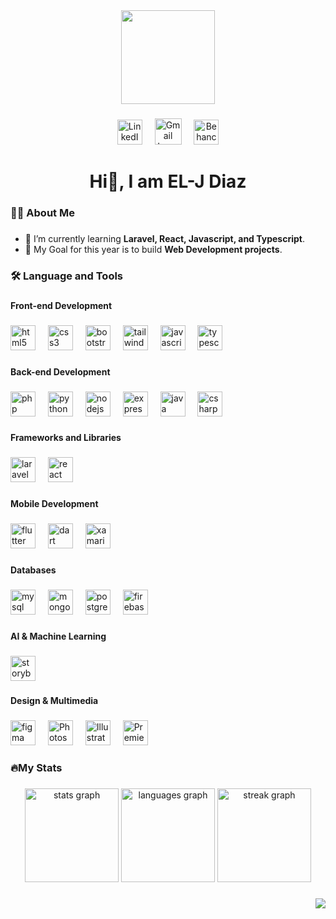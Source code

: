 <div align="center">
  <img height="150" src="https://media3.giphy.com/media/v1.Y2lkPTc5MGI3NjExNHV3dmM0cHlnb2JqZ3A0cWVqbHdiaW90ODkwZGE0cjU0Ymo3MDk0cyZlcD12MV9pbnRlcm5hbF9naWZfYnlfaWQmY3Q9Zw/L1R1tvI9svkIWwpVYr/giphy.gif"  />
</div>

###

<div align="center">
  <a href="www.linkedin.com/in/elmaliajanediaz" target="_blank"><img src="https://raw.githubusercontent.com/maurodesouza/profile-readme-generator/master/src/assets/icons/social/linkedin/default.svg" width="40" height="40" alt="LinkedIn Logo"/></a>
  <img width="12" />
  <a href="elmaliajanediaz@gmail.com" target="_blank"><img src="https://img.icons8.com/color/512/gmail-new.png" width="43" height="42" alt="Gmail Logo"/></a>
  <img width="12" />
  <a href="https://www.behance.net/elmaliajanediaz" target="_blank"><img src="https://cdn.worldvectorlogo.com/logos/behance-1.svg" width="40" height="40" alt="Behance Logo"/></a>
</div>

###

<h1 align="center">Hi👋, I am EL-J Diaz</h1>

###

<h3 align="left">👩‍💻  About Me</h3>

###

* 🌱 I’m currently learning **Laravel, React, Javascript, and Typescript**.
* 🔭 My Goal for this year is to build **Web Development projects**.

###

<h3 align="left">🛠 Language and Tools</h3>

###

<h4 align="left">Front-end Development</h4>

###

<div align="left">
  <img src="https://cdn.jsdelivr.net/gh/devicons/devicon/icons/html5/html5-original.svg" height="40" alt="html5 logo"  />
  <img width="12" />
  <img src="https://cdn.jsdelivr.net/gh/devicons/devicon/icons/css3/css3-original.svg" height="40" alt="css3 logo"  />
  <img width="12" />
  <img src="https://cdn.jsdelivr.net/gh/devicons/devicon/icons/bootstrap/bootstrap-original.svg" height="40" alt="bootstrap logo"  />
  <img width="12" />
  <img src="https://img.icons8.com/color/200/tailwindcss.png" height="40" alt="tailwindcss logo"  />
  <img width="12" />
  <img src="https://cdn.jsdelivr.net/gh/devicons/devicon/icons/javascript/javascript-original.svg" height="40" alt="javascript logo"  />
  <img width="12" />
  <img src="https://cdn.jsdelivr.net/gh/devicons/devicon/icons/typescript/typescript-original.svg" height="40" alt="typescript logo"  />
</div>

###

<h4 align="left">Back-end Development</h4>

###

<div align="left">
  <img src="https://cdn.jsdelivr.net/gh/devicons/devicon/icons/php/php-original.svg" height="40" alt="php logo"  />
  <img width="12" />
  <img src="https://cdn.jsdelivr.net/gh/devicons/devicon/icons/python/python-original.svg" height="40" alt="python logo"  />
  <img width="12" />
  <img src="https://cdn.jsdelivr.net/gh/devicons/devicon/icons/nodejs/nodejs-original.svg" height="40" alt="nodejs logo"  />
  <img width="12" />
  <img src="https://cdn.jsdelivr.net/gh/devicons/devicon/icons/express/express-original.svg" height="40" alt="express logo"  />
  <img width="12" />
  <img src="https://cdn.jsdelivr.net/gh/devicons/devicon/icons/java/java-original.svg" height="40" alt="java logo"  />
  <img width="12" />
  <img src="https://cdn.jsdelivr.net/gh/devicons/devicon/icons/csharp/csharp-original.svg" height="40" alt="csharp logo"  />
</div>

###

<h4 align="left">Frameworks and Libraries</h4>

###

<div align="left">
  <img src="https://cdn.jsdelivr.net/gh/devicons/devicon/icons/laravel/laravel-original.svg" height="40" alt="laravel logo"  />
  <img width="12" />
  <img src="https://cdn.jsdelivr.net/gh/devicons/devicon/icons/react/react-original.svg" height="40" alt="react logo"  />
</div>

###

<h4 align="left">Mobile Development</h4>

###

<div align="left">
  <img src="https://cdn.jsdelivr.net/gh/devicons/devicon/icons/flutter/flutter-original.svg" height="40" alt="flutter logo"  />
  <img width="12" />
  <img src="https://cdn.jsdelivr.net/gh/devicons/devicon/icons/dart/dart-original.svg" height="40" alt="dart logo"  />
  <img width="12" />
  <img src="https://cdn.jsdelivr.net/gh/devicons/devicon/icons/xamarin/xamarin-original.svg" height="40" alt="xamarin logo"  />
</div>

###

<h4 align="left">Databases</h4>

###

<div align="left">
  <img src="https://cdn.jsdelivr.net/gh/devicons/devicon/icons/mysql/mysql-original.svg" height="40" alt="mysql logo"  />
  <img width="12" />
  <img src="https://cdn.jsdelivr.net/gh/devicons/devicon/icons/mongodb/mongodb-original.svg" height="40" alt="mongodb logo"  />
  <img width="12" />
  <img src="https://cdn.jsdelivr.net/gh/devicons/devicon/icons/postgresql/postgresql-original.svg" height="40" alt="postgresql logo"  />
  <img width="12" />
  <img src="https://cdn.jsdelivr.net/gh/devicons/devicon/icons/firebase/firebase-plain.svg" height="40" alt="firebase logo"  />
</div>

###

<h4 align="left">AI & Machine Learning</h4>

###

<div align="left">
  <img src="https://miro.medium.com/v2/resize:fit:460/1*QGf38N3SyfSGQSwR_MLQwA.png" height="40" alt="storybook logo"  />
</div>

###

<h4 align="left">Design & Multimedia</h4>

###

<div align="left">
  <img src="https://cdn.jsdelivr.net/gh/devicons/devicon/icons/figma/figma-original.svg" height="40" alt="figma logo"  />
  <img width="12" />
  <img src="https://vectorwiki.com/images/IqKa8__adobe-photoshop.svg" alt="Photoshop" width="40" height="40"/>
  <img width="12" />
  <img src="https://vectorwiki.com/images/gOzyY__adobe-illustrator-cc-icon.svg" alt="Illustrator" width="40" height="40"/>
    <img width="12" />
  <img src="https://upload.wikimedia.org/wikipedia/commons/4/40/Adobe_Premiere_Pro_CC_icon.svg" alt="Premiere Pro" width="40" height="40"/> 
</div>

###

<h3 align="left">🔥My Stats</h3>

###

<div align="center">
  <img src="https://github-readme-stats.vercel.app/api?username=EJD222&hide_title=false&hide_rank=false&show_icons=true&include_all_commits=true&count_private=true&disable_animations=false&theme=radical&locale=en&hide_border=false&order=1" height="150" alt="stats graph"  />
  <img src="https://github-readme-stats.vercel.app/api/top-langs?username=EJD222&locale=en&hide_title=false&layout=compact&card_width=320&langs_count=5&theme=radical&hide_border=false&order=2" height="150" alt="languages graph"  />
  <img src="https://streak-stats.demolab.com?user=EJD222&locale=en&mode=daily&theme=radical&hide_border=false&border_radius=5&order=3" height="150" alt="streak graph"  />
</div>

###

<div align="right">
  <img src="https://visitor-badge.laobi.icu/badge?page_id=EJD222.EJD222&left_text=Profile%20Views"  />
</div>
